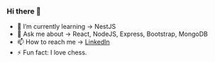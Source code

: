 ### Hi there 👋
- 🌱 I’m currently learning -> NestJS
- 💬 Ask me about -> React, NodeJS, Express, Bootstrap, MongoDB
- 📫 How to reach me -> [LinkedIn](https://www.linkedin.com/in/thenvir/)
- ⚡ Fun fact: I love chess.
